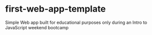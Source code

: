 # first-web-app-template

Simple Web app built for educational purposes only during an Intro to JavaScript weekend bootcamp
